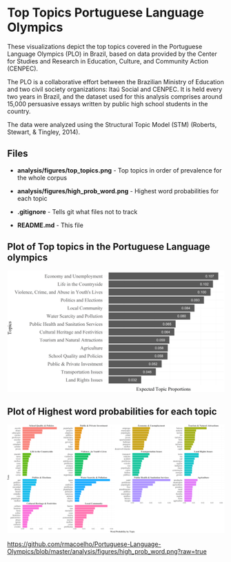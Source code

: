 # Top Topics Portuguese Language Olympics

These visualizations depict the top topics covered in the Portuguese Language Olympics (PLO) in Brazil, based on data provided by the Center for Studies and Research in Education, Culture, and Community Action (CENPEC).

The PLO is a collaborative effort between the Brazilian Ministry of Education and two civil society organizations: Itaú Social and CENPEC. It is held every two years in Brazil, and the dataset used for this analysis comprises around 15,000 persuasive essays written by public high school students in the country.

The data were analyzed using the Structural Topic Model (STM) (Roberts, Stewart, & Tingley, 2014).

## Files 

- **analysis/figures/top_topics.png** - Top topics in order of prevalence for the whole corpus

- **analysis/figures/high_prob_word.png** - Highest word probabilities for each topic

- **.gitignore** - Tells git what files not to track

- **README.md** - This file

## Plot of Top topics in the Portuguese Language olympics

<img src="https://github.com/rmacoelho/Portuguese-Language-Olympics/blob/master/analysis/figures/top_topics.png?raw=true" width="800" />

## Plot of Highest word probabilities for each topic

<img src="https://github.com/rmacoelho/Portuguese-Language-Olympics/blob/master/analysis/figures/high_prob_word.png?raw=true" width="964" />

https://github.com/rmacoelho/Portuguese-Language-Olympics/blob/master/analysis/figures/high_prob_word.png?raw=true

